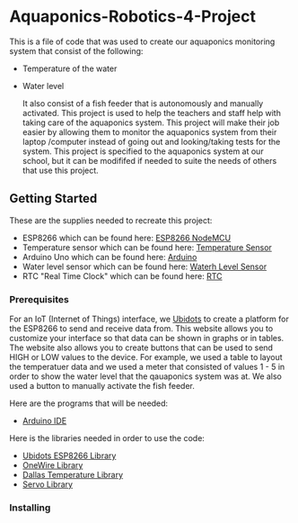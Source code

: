 # Aquaponics-Robotics-4-Project
This is a file of code that was used to create our aquaponics monitoring system that consist of the following:
* Temperature of the water
* Water level

  It also consist of a fish feeder that is autonomously and manually activated. This project is used to help the teachers and staff
help with taking care of the aquaponics system. This project will make their job easier by allowing them to monitor the aquaponics
system from their laptop /computer instead of going out and looking/taking tests for the system. This project is  specified
to the aquaponics system at our school, but it can be modififed if needed to suite the needs of others that use this project. 
## Getting Started
These are the supplies needed to recreate this project:
* ESP8266 which can be found here: [ESP8266 NodeMCU]( https://www.amazon.com/HiLetgo-Version-NodeMCU-Internet-Development/dp/B010O1G1ES/ref=sr_1_3?s=electronics&ie=UTF8&qid=1505504360&sr=1-3&keywords=esp8266)
* Temperature sensor which can be found here: [Temperature Sensor](https://www.sparkfun.com/products/11050)
* Arduino Uno which can be found here: [Arduino](https://www.amazon.com/MakerBest-Quality-Compatible-ATmega328P-Development/dp/B00Q6ZW4NO/ref=sr_1_7?s=electronics&ie=UTF8&qid=1505504649&sr=1-7&keywords=arduino+uno)
* Water level sensor which can be found here: [Waterh Level Sensor](https://www.amazon.com/uxcell-Pieces-ZP4510-Vertical-Switches/dp/B00FHAEBIA/ref=sr_1_3?s=industrial&ie=UTF8&qid=1505504811&sr=1-3&keywords=float+sensor)
* RTC "Real Time Clock" which can be found here: [RTC](https://www.amazon.com/DS3231-AT24C32-module-precision-Arduino/dp/B00HCB7VYS)

### Prerequisites
  For an IoT (Internet of Things) interface, we [Ubidots](https://ubidots.com/) to create a platform for the ESP8266 to send and receive
data from. This website allows you to customize your interface so that data can be shown in graphs or in tables. The website also allows you
to create  buttons that can be used to send HIGH or LOW values to the device. For example, we used a table to layout the temperatuer data
and we used a meter that consisted of values 1 - 5 in order to show the water level that the qauaponics system was at. We also used a button
to manually activate the fish feeder.

Here are the programs that will be needed:
* [Arduino IDE](https://www.google.com/url?sa=t&rct=j&q=&esrc=s&source=web&cd=1&cad=rja&uact=8&ved=0ahUKEwio8JOU_afWAhWGvLwKHVbQChoQFgglMAA&url=https%3A%2F%2Fwww.arduino.cc%2Fen%2FMain%2FSoftware&usg=AFQjCNHz_7o9OaPrjA55KOEPASoC8HSgK)

Here is the libraries needed in order to use the code:
* [Ubidots ESP8266 Library](https://github.com/ubidots/ubidots-esp8266-serial/archive/master.zip)
* [OneWire Library](https://github.com/PaulStoffregen/OneWire)
* [Dallas Temperature Library](https://github.com/milesburton/Arduino-Temperature-Control-Library)
* [Servo Library](https://github.com/arduino-libraries/Servo)

### Installing

